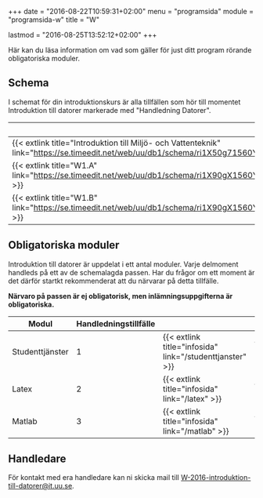+++
date = "2016-08-22T10:59:31+02:00"
menu = "programsida"
module = "programsida-w"
title = "W"

lastmod = "2016-08-25T13:52:12+02:00"
+++

Här kan du läsa information om vad som gäller för just ditt program rörande
obligatoriska moduler.

## Schema
I schemat för din introduktionskurs är alla tillfällen som hör till momentet
Introduktion till datorer markerade med "Handledning Datorer".

| Schema                                                              | Förklaring                          |
| ------------------------------------------------------------------- | ----------------------------------- |
| {{< extlink title="Introduktion till Miljö- och Vattenteknik" link="https://se.timeedit.net/web/uu/db1/schema/ri1X50g71560Y7QQ0YZ5607Y0Zy050Q630653Q664v.html" >}} | Hela schemat för introkursen |
| {{< extlink title="W1.A" link="https://se.timeedit.net/web/uu/db1/schema/ri1X90gX1560Y1QQ0YZ5605Y03y0506640653Q664v53YZ973396X5173Y6023Q7.html" >}} | Endast handledningstillfällen |
| {{< extlink title="W1.B" link="https://se.timeedit.net/web/uu/db1/schema/ri1X90gX1560Y1QQ0YZ5605Y03y0506640653Q664v53YZ973396X5174Y6023Q7.html" >}} | Endast handledningstillfällen |

<!-- | {{< extlink title="" link="" >}} | | -->


## Obligatoriska moduler
Introduktion till datorer är uppdelat i ett antal moduler. Varje delmoment
handleds på ett av de schemalagda passen. Har du frågor om ett moment är det
därför startkt rekommenderat att du närvarar på detta tillfälle.

**Närvaro på passen är ej obligatorisk, men inlämningsuppgifterna är
obligatoriska.**

| Modul           | Handledningstillfälle |                              |                                         |
| --------------- | --------------------- | ---------------------------- | --------------------------------------- |
| Studenttjänster | 1                     | {{< extlink title="infosida" link="/studenttjanster" >}} | {{< extlink title="uppgifter" link="/studenttjanster/uppgifter" >}} |
| Latex           | 2                     | {{< extlink title="infosida" link="/latex" >}}           | {{< extlink title="uppgifter" link="/latex/uppgifter" >}}           |
| Matlab          | 3                     | {{< extlink title="infosida" link="/matlab" >}}          | {{< extlink title="uppgifter" link="/matlab/uppgifter" >}}          |

## Handledare
För kontakt med era handledare kan ni skicka mail till [W-2016-introduktion-till-datorer@it.uu.se](mailto:W-2016-introduktion-till-datorer@it.uu.se).
